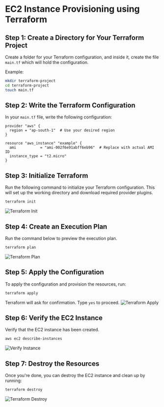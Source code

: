 
# EC2 Instance Provisioning using Terraform

## Step 1: Create a Directory for Your Terraform Project
Create a folder for your Terraform configuration, and inside it, create the file `main.tf` which will hold the configuration.

Example:
```bash
mkdir terraform-project
cd terraform-project
touch main.tf
```

## Step 2: Write the Terraform Configuration
In your `main.tf` file, write the following configuration:
```hcl
provider "aws" {
  region = "ap-south-1"  # Use your desired region
}

resource "aws_instance" "example" {
  ami           = "ami-002f6e91abff6eb96"  # Replace with actual AMI ID
  instance_type = "t2.micro"
}
```

## Step 3: Initialize Terraform
Run the following command to initialize your Terraform configuration. This will set up the working directory and download required provider plugins.
```bash
terraform init
```
![Terraform Init](WhatsApp%20Image%202025-04-15%20at%2012.58.09%20PM.jpeg)

## Step 4: Create an Execution Plan
Run the command below to preview the execution plan.
```bash
terraform plan
```
![Terraform Plan](WhatsApp%20Image%202025-04-15%20at%2012.58.09%20PM%20(1).jpeg)

## Step 5: Apply the Configuration
To apply the configuration and provision the resources, run:
```bash
terraform apply
```
Terraform will ask for confirmation. Type `yes` to proceed.
![Terraform Apply](WhatsApp%20Image%202025-04-15%20at%2012.58.09%20PM%20(2).jpeg)

## Step 6: Verify the EC2 Instance
Verify that the EC2 instance has been created.
```bash
aws ec2 describe-instances
```
![Verify Instance](WhatsApp%20Image%202025-04-15%20at%2012.58.09%20PM%20(3).jpeg)

## Step 7: Destroy the Resources
Once you're done, you can destroy the EC2 instance and clean up by running:
```bash
terraform destroy
```
![Terraform Destroy](WhatsApp%20Image%202025-04-15%20at%2012.58.09%20PM%20(4).jpeg)
